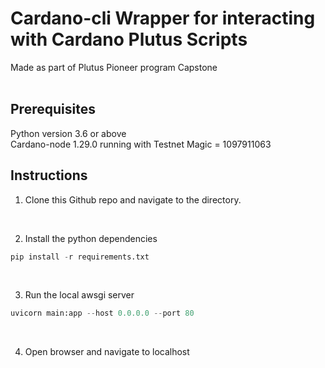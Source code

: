 <h1>Cardano-cli Wrapper for interacting with Cardano Plutus Scripts</h1>
Made as part of Plutus Pioneer program Capstone
<br><br>


<h2>Prerequisites</h2>
Python version 3.6 or above<br>
Cardano-node 1.29.0 running with Testnet Magic = 1097911063

<br>

<h2> Instructions </h2>

1. Clone this Github repo and navigate to the directory.
<br>

2. Install the python dependencies
```python
pip install -r requirements.txt
```
<br>

3. Run the local awsgi server
```python
uvicorn main:app --host 0.0.0.0 --port 80
```
<br>

4. Open browser and navigate to localhost
